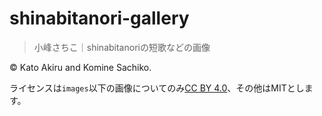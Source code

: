 # shinabitanori-gallery

> 小峰さちこ｜shinabitanoriの短歌などの画像

&copy; Kato Akiru and Komine Sachiko.

ライセンスは`images`以下の画像についてのみ[CC BY 4.0](https://creativecommons.org/licenses/by/4.0/deed.ja)、その他はMITとします。
